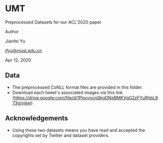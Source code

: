 # UMT
Preprocessed Datasets for our ACL'2020 paper

Author

Jianfei Yu

jfyu@njust.edu.cn

Apr 12, 2020

## Data
- The preprocessed CoNLL format files are provided in this folder.
- Download each tweet's associated images via this link (https://drive.google.com/file/d/1PpvvncnQkgDNeBMKVgG2zFYuRhbL873g/view)

## Acknowledgements
- Using these two datasets means you have read and accepted the copyrights set by Twitter and dataset providers.
